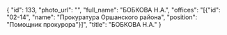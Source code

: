 {
    "id": 133,
    "photo_url": "",
    "full_name": "БОБКОВА Н.А.",
    "offices": "[{\"id\": \"02-14\", \"name\": \"Прокуратура Оршанского района\", \"position\": \"Помощник прокурора\"}]",
    "title": "БОБКОВА Н.А."
}
